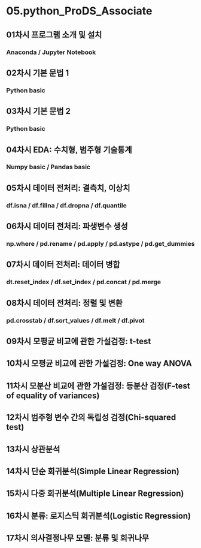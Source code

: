 # 05.python_ProDS_Associate

## 01차시 프로그램 소개 및 설치  
### Anaconda / Jupyter Notebook
## 02차시 기본 문법 1  
### Python basic
## 03차시 기본 문법 2
### Python basic
## 04차시 EDA: 수치형, 범주형 기술통계  
### Numpy basic / Pandas basic
## 05차시 데이터 전처리: 결측치, 이상치  
### df.isna / df.fillna / df.dropna / df.quantile
## 06차시 데이터 전처리: 파생변수 생성  
### np.where / pd.rename / pd.apply / pd.astype / pd.get_dummies
## 07차시 데이터 전처리: 데이터 병합  
### dt.reset_index / df.set_index / pd.concat / pd.merge
## 08차시 데이터 전처리: 정렬 및 변환  
### pd.crosstab / df.sort_values / df.melt / df.pivot
## 09차시 모평균 비교에 관한 가설검정: t-test  
###
## 10차시 모평균 비교에 관한 가설검정: One way ANOVA  
###
## 11차시 모분산 비교에 관한 가설검정: 등분산 검정(F-test of equality of variances)  
###
## 12차시 범주형 변수 간의 독립성 검정(Chi-squared test)  
###
## 13차시 상관분석  
###
## 14차시 단순 회귀분석(Simple Linear Regression)  
###
## 15차시 다중 회귀분석(Multiple Linear Regression)  
###
## 16차시 분류: 로지스틱 회귀분석(Logistic Regression)  
###
## 17차시 의사결정나무 모델: 분류 및 회귀나무  
###
